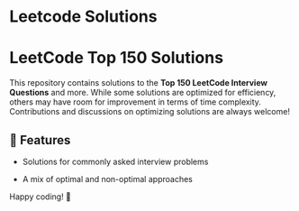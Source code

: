# Leetcode Solutions


# LeetCode Top 150 Solutions  

This repository contains solutions to the **Top 150 LeetCode Interview Questions** and more. While some solutions are optimized for efficiency, others may have room for improvement in terms of time complexity. Contributions and discussions on optimizing solutions are always welcome!  

## 🚀 Features  

- Solutions for commonly asked interview problems
  
- A mix of optimal and non-optimal approaches  


Happy coding! 🚀  

